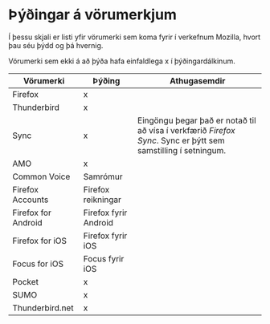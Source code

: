 # Þýðingar á vörumerkjum

Í þessu skjali er listi yfir vörumerki sem koma fyrir í verkefnum Mozilla, hvort þau séu þýdd og þá hvernig.

Vörumerki sem ekki á að þýða hafa einfaldlega x í þýðingardálkinum.

| Vörumerki        | Þýðing     | Athugasemdir |
| ------------- |-------------|-------------|
| Firefox| x ||
| Thunderbird| x ||
| Sync| x |Eingöngu þegar það er notað til að vísa í verkfærið _Firefox Sync_. Sync er þýtt sem samstilling í setningum.|
| AMO| x ||
| Common Voice| Samrómur ||
| Firefox Accounts| Firefox reikningar ||
| Firefox for Android| Firefox fyrir Android ||
| Firefox for iOS| Firefox fyrir iOS ||
| Focus for iOS| Focus fyrir iOS ||
| Pocket| x ||
| SUMO| x ||
| Thunderbird.net| x ||
